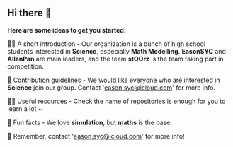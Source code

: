 ## Hi there 👋

**Here are some ideas to get you started:**

🙋‍♀️ A short introduction - Our organization is a bunch of high school students interested in **Science**, especially **Math Modelling**. **EasonSYC** and **AllanPan** are main leaders, and the team **stOOrz** is the team taking part in competition.

🌈 Contribution guidelines - We would like everyone who are interested in **Science** join our group. Contact 'eason.syc@icloud.com' for more info.

👩‍💻 Useful resources - Check the name of repositories is enough for you to learn a lot ~

🍿 Fun facts - We love **simulation**, but **maths** is the base.

🧙 Remember, contact 'eason.syc@icloud.com' for more info!
